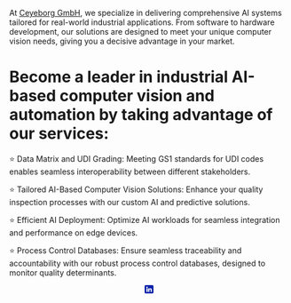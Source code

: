 At [Ceyeborg GmbH](https://www.ceyeb.org/), we specialize in delivering comprehensive AI systems tailored for real-world industrial applications. 
From software to hardware development, our solutions are designed to meet your unique computer vision needs, 
giving you a decisive advantage in your market.

# Become a leader in industrial AI-based computer vision and automation by taking advantage of our services:</code>

⭐ Data Matrix and UDI Grading: Meeting GS1 standards for UDI codes enables seamless interoperability between different stakeholders.

⭐ Tailored AI-Based Computer Vision Solutions: Enhance your quality inspection processes with our custom AI and predictive solutions.

⭐ Efficient AI Deployment: Optimize AI workloads for seamless integration and performance on edge devices.

⭐ Process Control Databases: Ensure seamless traceability and accountability with our robust process control databases, designed to monitor quality determinants.

<div align="center">
    <a href="https://www.linkedin.com/company/86925685/"><img src="https://github.com/Ceyeborg/.github/blob/main/logo-social-linkedin.png" width="3%" alt="Ceyeborg LinkedIn"></a>
</div>


